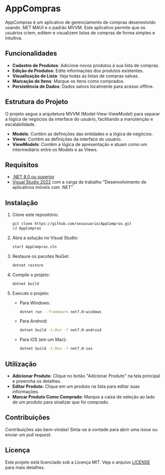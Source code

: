 # AppCompras

AppCompras é um aplicativo de gerenciamento de compras desenvolvido usando .NET MAUI e o padrão MVVM. Este aplicativo permite que os usuários criem, editem e visualizem listas de compras de forma simples e intuitiva.

## Funcionalidades

- **Cadastro de Produtos**: Adicione novos produtos à sua lista de compras.
- **Edição de Produtos**: Edite informações dos produtos existentes.
- **Visualização de Lista**: Veja todas as listas de compras salvas.
- **Marcação de Itens**: Marque os itens como comprados.
- **Persistência de Dados**: Dados salvos localmente para acesso offline.

## Estrutura do Projeto

O projeto segue a arquitetura MVVM (Model-View-ViewModel) para separar a lógica de negócios da interface do usuário, facilitando a manutenção e escalabilidade.

- **Models**: Contêm as definições das entidades e a lógica de negócios.
- **Views**: Contêm as definições da interface do usuário.
- **ViewModels**: Contêm a lógica de apresentação e atuam como um intermediário entre os Models e as Views.

## Requisitos

- [.NET 8.0 ou superior](https://dotnet.microsoft.com/download/dotnet/8.0)
- [Visual Studio 2022](https://visualstudio.microsoft.com/vs/) com a carga de trabalho "Desenvolvimento de aplicativos móveis com .NET"

## Instalação

1. Clone este repositório:
    ```sh
    git clone https://github.com/seuusuario/AppCompras.git
    cd AppCompras
    ```

2. Abra a solução no Visual Studio:
    ```sh
    start AppCompras.sln
    ```

3. Restaure os pacotes NuGet:
    ```sh
    dotnet restore
    ```

4. Compile o projeto:
    ```sh
    dotnet build
    ```

5. Execute o projeto:
    - Para Windows:
      ```sh
      dotnet run --framework net7.0-windows
      ```
    - Para Android:
      ```sh
      dotnet build -t:Run -f net7.0-android
      ```
    - Para iOS (em um Mac):
      ```sh
      dotnet build -t:Run -f net7.0-ios
      ```

## Utilização

- **Adicionar Produto**: Clique no botão "Adicionar Produto" na tela principal e preencha os detalhes.
- **Editar Produto**: Clique em um produto na lista para editar suas informações.
- **Marcar Produto Como Comprado**: Marque a caixa de seleção ao lado de um produto para sinalizar que foi comprado.

## Contribuições

Contribuições são bem-vindas! Sinta-se à vontade para abrir uma _issue_ ou enviar um _pull request_.

## Licença

Este projeto está licenciado sob a Licença MIT. Veja o arquivo [LICENSE](LICENSE) para mais detalhes.

